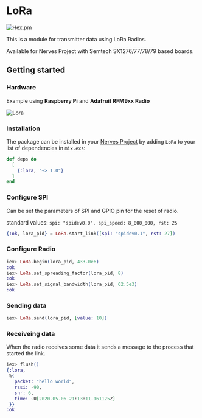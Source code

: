 # LoRa
![Hex.pm](https://img.shields.io/hexpm/v/lora)

This is a module for transmitter data using LoRa Radios.

Available for Nerves Project with Semtech SX1276/77/78/79 based boards.

## Getting started

### Hardware 
Example using **Raspberry Pi** and **Adafruit RFM9xx Radio**

![Lora](assets/rasp_loraada.png)

### Installation

The package can be installed in your [Nerves Project](https://www.nerves-project.org/) by adding `LoRa` to your list of dependencies in `mix.exs`:

```elixir
def deps do
  [
    {:lora, "~> 1.0"}
  ]
end
```

### Configure SPI

Can be set the parameters of SPI and GPIO pin for the reset of radio.
  
standard values: `spi: "spidev0.0", spi_speed: 8_000_000, rst: 25`

```elixir
{:ok, lora_pid} = LoRa.start_link([spi: "spidev0.1", rst: 27])
```

### Configure Radio

```elixir
iex> LoRa.begin(lora_pid, 433.0e6)
:ok
iex> LoRa.set_spreading_factor(lora_pid, 8)
:ok
iex> LoRa.set_signal_bandwidth(lora_pid, 62.5e3)
:ok
```

### Sending data

```elixir
iex> LoRa.send(lora_pid, [value: 10])
```

### Receiveing data

When the radio receives some data it sends a message to the process that started the link.

```elixir
iex> flush()
{:lora,
 %{
   packet: "hello world",
   rssi: -90,
   snr: 6,
   time: ~U[2020-05-06 21:13:11.161125Z]
 }}
:ok
```
